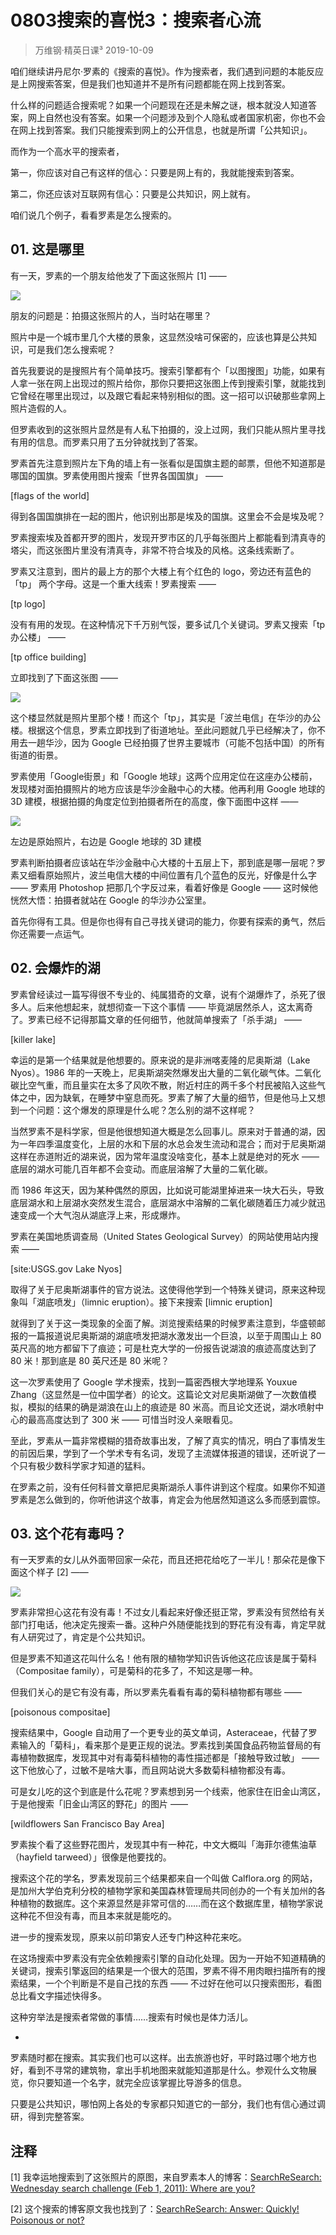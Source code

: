 # 0803搜索的喜悦3：搜索者心流
> 万维钢·精英日课³
2019-10-09

咱们继续讲丹尼尔·罗素的《搜索的喜悦》。作为搜索者，我们遇到问题的本能反应是上网搜索答案，但是我们也知道并不是所有问题都能在网上找到答案。

什么样的问题适合搜索呢？如果一个问题现在还是未解之谜，根本就没人知道答案，网上自然也没有答案。如果一个问题涉及到个人隐私或者国家机密，你也不会在网上找到答案。我们只能搜索到网上的公开信息，也就是所谓「公共知识」。

而作为一个高水平的搜索者，

第一，你应该对自己有这样的信心：只要是网上有的，我就能搜索到答案。

第二，你还应该对互联网有信心：只要是公共知识，网上就有。

咱们说几个例子，看看罗素是怎么搜索的。

## 01. 这是哪里

有一天，罗素的一个朋友给他发了下面这张照片 [1] ——

![](https://raw.githubusercontent.com/dalong0514/selfstudy/master/图片链接/万维钢/2019203.jpg)

朋友的问题是：拍摄这张照片的人，当时站在哪里？

照片中是一个城市里几个大楼的景象，这显然没啥可保密的，应该也算是公共知识，可是我们怎么搜索呢？

首先我要说的是搜照片有个简单技巧。搜索引擎都有个「以图搜图」功能，如果有人拿一张在网上出现过的照片给你，那你只要把这张图上传到搜索引擎，就能找到它曾经在哪里出现过，以及跟它看起来特别相似的图。这一招可以识破那些拿网上照片造假的人。

但罗素收到的这张照片显然是有人私下拍摄的，没上过网，我们只能从照片里寻找有用的信息。而罗素只用了五分钟就找到了答案。

罗素首先注意到照片左下角的墙上有一张看似是国旗主题的邮票，但他不知道那是哪国的国旗。罗素使用图片搜索「世界各国国旗」 ——

[flags of the world]

得到各国国旗排在一起的图片，他识别出那是埃及的国旗。这里会不会是埃及呢？

罗素搜索埃及首都开罗的图片，发现开罗市区的几乎每张图片上都能看到清真寺的塔尖，而这张图片里没有清真寺，非常不符合埃及的风格。这条线索断了。

罗素又注意到，图片的最上方的那个大楼上有个红色的 logo，旁边还有蓝色的 「tp」 两个字母。这是一个重大线索！罗素搜索 ——

[tp logo]

没有有用的发现。在这种情况下千万别气馁，要多试几个关键词。罗素又搜索「tp 办公楼」 ——

[tp office building]

立即找到了下面这张图 ——

![](https://raw.githubusercontent.com/dalong0514/selfstudy/master/图片链接/万维钢/2019204.jpg)

这个楼显然就是照片里那个楼！而这个「tp」，其实是「波兰电信」在华沙的办公楼。根据这个信息，罗素立即找到了街道地址。至此问题就几乎已经解决了，你不用去一趟华沙，因为 Google 已经拍摄了世界主要城市（可能不包括中国）的所有街道的街景。

罗素使用「Google街景」和「Google 地球」这两个应用定位在这座办公楼前，发现楼对面拍摄照片的地方应该是华沙金融中心的大楼。他再利用 Google 地球的 3D 建模，根据拍摄的角度定位到拍摄者所在的高度，像下面图中这样 ——

![](https://raw.githubusercontent.com/dalong0514/selfstudy/master/图片链接/万维钢/2019205.jpg)

左边是原始照片，右边是 Google 地球的 3D 建模

罗素判断拍摄者应该站在华沙金融中心大楼的十五层上下，那到底是哪一层呢？罗素又细看原始照片，波兰电信大楼的中间位置有几个蓝色的反光，好像是什么字 —— 罗素用 Photoshop 把那几个字反过来，看着好像是 Google —— 这时候他恍然大悟：拍摄者就站在 Google 的华沙办公室里。

首先你得有工具。但是你也得有自己寻找关键词的能力，你要有探索的勇气，然后你还需要一点运气。

## 02. 会爆炸的湖

罗素曾经读过一篇写得很不专业的、纯属猎奇的文章，说有个湖爆炸了，杀死了很多人。后来他想起来，就想彻查一下这个事情 —— 毕竟湖居然杀人，这太离奇了。罗素已经不记得那篇文章的任何细节，他就简单搜索了「杀手湖」 ——

[killer lake]

幸运的是第一个结果就是他想要的。原来说的是非洲喀麦隆的尼奥斯湖（Lake Nyos）。1986 年的一天晚上，尼奥斯湖突然爆发出大量的二氧化碳气体。二氧化碳比空气重，而且量实在太多了风吹不散，附近村庄的两千多个村民被陷入这些气体之中，因为缺氧，在睡梦中窒息而死。罗素了解了大量的细节，但是他马上又想到一个问题：这个爆发的原理是什么呢？怎么别的湖不这样呢？

当然罗素不是科学家，但是他很想知道大概是怎么回事儿。原来对于普通的湖，因为一年四季温度变化，上层的水和下层的水总会发生流动和混合；而对于尼奥斯湖这样在赤道附近的湖来说，因为常年温度没啥变化，基本上就是绝对的死水 —— 底层的湖水可能几百年都不会变动。而底层溶解了大量的二氧化碳。

而 1986 年这天，因为某种偶然的原因，比如说可能湖里掉进来一块大石头，导致底层湖水和上层湖水突然发生混合，底层湖水中溶解的二氧化碳随着压力减少就迅速变成一个大气泡从湖底浮上来，形成爆炸。

罗素在美国地质调查局（United States Geological Survey）的网站使用站内搜索 ——

[site:USGS.gov Lake Nyos]

取得了关于尼奥斯湖事件的官方说法。这使得他学到一个特殊关键词，原来这种现象叫「湖底喷发」（limnic eruption）。接下来搜索
[limnic eruption]

就得到了关于这一类现象的全面了解。浏览搜索结果的时候罗素注意到，华盛顿邮报的一篇报道说尼奥斯湖的湖底喷发把湖水激发出一个巨浪，以至于周围山上 80 英尺高的地方都留下了痕迹；可是杜克大学的一份报告说湖浪的痕迹高度达到了 80 米！那到底是 80 英尺还是 80 米呢？

这一次罗素使用了 Google 学术搜索，找到一篇密西根大学地理系 Youxue Zhang（这显然是一位中国学者）的论文。这篇论文对尼奥斯湖做了一次数值模拟，模拟的结果的确是湖浪在山上的痕迹是 80 米高。而且论文还说，湖水喷射中心的最高高度达到了 300 米 —— 可惜当时没人亲眼看见。

至此，罗素从一篇非常模糊的猎奇故事出发，了解了真实的情况，明白了事情发生的前因后果，学到了一个学术专有名词，发现了主流媒体报道的错误，还听说了一个只有极少数科学家才知道的猛料。

在罗素之前，没有任何科普文章把尼奥斯湖杀人事件讲到这个程度。如果你不知道罗素是怎么做到的，你听他讲这个故事，肯定会为他居然知道这么多而感到震惊。

## 03. 这个花有毒吗？

有一天罗素的女儿从外面带回家一朵花，而且还把花给吃了一半儿！那朵花是像下面这个样子 [2] ——

![](https://raw.githubusercontent.com/dalong0514/selfstudy/master/图片链接/万维钢/2019206.jpg)

罗素非常担心这花有没有毒！不过女儿看起来好像还挺正常，罗素没有贸然给有关部门打电话，他决定先搜索一番。这种户外随便能找到的野花有没有毒，肯定早就有人研究过了，肯定是个公共知识。

但是罗素不知道这花叫什么名！他有限的植物学知识告诉他这花应该是属于菊科（Compositae family），可是菊科的花多了，不知这是哪一种。

但我们关心的是它有没有毒，所以罗素先看看有毒的菊科植物都有哪些 ——

[poisonous compositae]

搜索结果中，Google 自动用了一个更专业的英文单词，Asteraceae，代替了罗素输入的「菊科」，看来那个是更正规的说法。罗素找到美国食品药物监督局的有毒植物数据库，发现其中对有毒菊科植物的毒性描述都是「接触导致过敏」 —— 这下他放心了，过敏不是啥大事，而且网站说大多数菊科植物都没有毒。

可是女儿吃的这个到底是什么花呢？罗素想到另一个线索，他家住在旧金山湾区，于是他搜索「旧金山湾区的野花」的图片 ——

[wildflowers San Francisco Bay Area]

罗素挨个看了这些野花图片，发现其中有一种花，中文大概叫「海菲尔德焦油草（hayfield tarweed）」很像是他要找的。

搜索这个花的学名，罗素发现前三个结果都来自一个叫做 Calflora.org 的网站，是加州大学伯克利分校的植物学家和美国森林管理局共同创办的一个有关加州的各种植物的数据库。这个来源显然是非常可信的……而在这个数据库里，植物学家说这种花不但没有毒，而且本来就是能吃的。

进一步的搜索发现，原来以前印第安人还专门种这种花来吃。

在这场搜索中罗素没有完全依赖搜索引擎的自动化处理。因为一开始不知道精确的关键词，搜索引擎返回的结果是一个很大的范围，罗素不得不用肉眼扫描所有的搜索结果，一个个判断是不是自己找的东西 —— 不过好在他可以只搜索图形，看图总比看文字描述快得多。

这种穷举法是搜索者常做的事情……搜索有时候也是体力活儿。

*

罗素随时都在搜索。其实我们也可以这样。出去旅游也好，平时路过哪个地方也好，看到不寻常的建筑物，拿出手机地图来就能知道那是什么。参观什么文物展览，你只要知道一个名字，就完全应该掌握比导游多的信息。

只要是公共知识，哪怕网上各处的专家都只知道它的一部分，我们也有信心通过调研，得到完整答案。

## 注释

[1] 我幸运地搜索到了这张照片的原图，来自罗素本人的博客：[SearchReSearch: Wednesday search challenge (Feb 1, 2011): Where are you?](http://searchresearch1.blogspot.com/2012/02/wednesday-search-challenge-feb-1-2011.html)

[2] 这个搜索的博客原文我也找到了：[SearchReSearch: Answer: Quickly! Poisonous or not?](http://searchresearch1.blogspot.com/2013/08/answer-quickly-poisonous-or-not.html)

